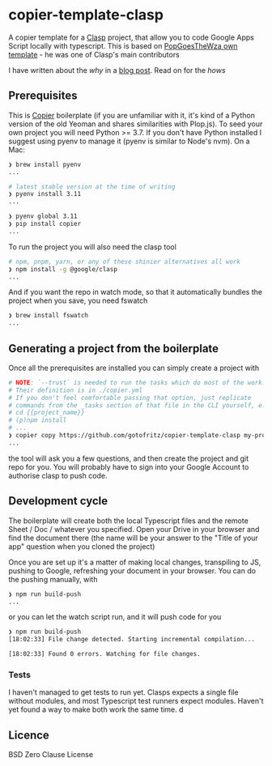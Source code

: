 # copier-template-clasp

A copier template for a [Clasp](https://github.com/google/clasp) project, that allow you to code Google Apps Script locally with typescript. This is based on [PopGoesTheWza own template](https://github.com/PopGoesTheWza/ts-gas-project-starter) - he was one of Clasp's main contributors

I have written about the _why_ in a [blog post](https://gotofritz.net/blog/clasp-template-for-local-google-apps-script-projects-using-copier). Read on for the _hows_

## Prerequisites

This is [Copier](https://copier.readthedocs.io/en/stable/) boilerplate (if you are unfamiliar with it, it's kind of a Python version of the old Yeoman and shares similarities with Plop.js). To seed your own project you will need Python >= 3.7. If you don't have Python installed I suggest using pyenv to manage it (pyenv is similar to Node's nvm). On a Mac:

```bash
❯ brew install pyenv
...

# latest stable version at the time of writing
❯ pyenv install 3.11
...

❯ pyenv global 3.11
❯ pip install copier
...
```

To run the project you will also need the clasp tool

```bash
# npm, pnpm, yarn, or any of these shinier alternatives all work
❯ npm install -g @google/clasp
...
```

And if you want the repo in watch mode, so that it automatically bundles the project when you save, you need fswatch

```bash
❯ brew install fswatch
...
```

## Generating a project from the boilerplate

Once all the prerequisites are installed you can simply create a project with

```bash
# NOTE: `--trust` is needed to run the tasks which do most of the work.
# Their definition is in ./copier.yml
# If you don't feel comfortable passing that option, just replicate
# commands from the _tasks section of that file in the CLI yourself, e.g.
# cd {{project_name}}
# (p)npm install
# ...
❯ copier copy https://github.com/gotofritz/copier-template-clasp my-project-folder --trust
...
```

the tool will ask you a few questions, and then create the project and git repo for you. You will probably have to sign into your Google Account to authorise clasp to push code.

## Development cycle

The boilerplate will create both the local Typescript files and the remote Sheet / Doc / whatever you specified. Open your Drive in your browser and find the document there (the name will be your answer to the "Title of your app" question when you cloned the project)

Once you are set up it's a matter of making local changes, transpiling to JS, pushing to Google, refreshing your document in your browser. You can do the pushing manually, with

```bash
❯ npm run build-push
...
```

or you can let the watch script run, and it will push code for you

```bash
❯ npm run build-push
[18:02:33] File change detected. Starting incremental compilation...

[18:02:33] Found 0 errors. Watching for file changes.
```

### Tests

I haven't managed to get tests to run yet. Clasps expects a single file without modules, and most Typescript test runners expect modules. Haven't yet found a way to make both work the same time. d

## Licence

BSD Zero Clause License
